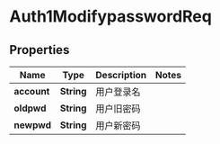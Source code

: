 # Auth1ModifypasswordReq

## Properties
Name | Type | Description | Notes
------------ | ------------- | ------------- | -------------
**account** | **String** | 用户登录名 | 
**oldpwd** | **String** | 用户旧密码 | 
**newpwd** | **String** | 用户新密码 | 
